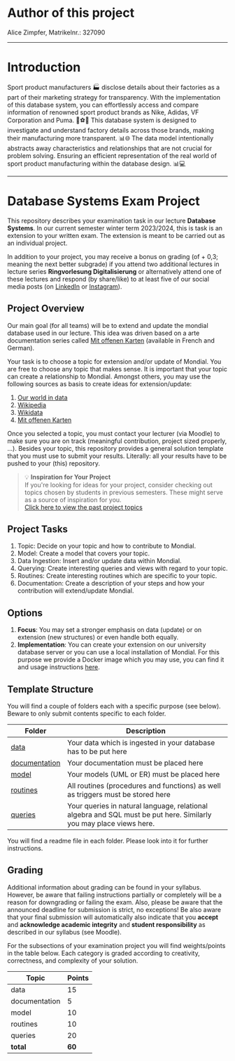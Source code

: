 # Author of this project
Alice Zimpfer, Matrikelnr.: 327090

-------------------------------------------
# Introduction
Sport product manufacturers 🏭 disclose details about their factories as a part of their marketing strategy for transparency. With the implementation of this database system, you can effortlessly access and compare information of renowned sport product brands as Nike, Adidas, VF Corporation and Puma. 🏀⚽👟
This database system is designed to investigate and understand factory details across those brands, making their manufacturing more transparent. 📊🌐 The data model intentionally abstracts away characteristics and relationships that are not crucial for problem solving. Ensuring an efficient representation of the real world of sport product manufacturing within the database design. 📊💻

------------------------------------------
# Database Systems Exam Project
This repository describes your examination task in our lecture **Database Systems**. In our current semester winter term 2023/2024, this is task is an extension to your written exam. The extension is meant to be carried out as an individual project. 

In addition to your project, you may receive a bonus on grading (of + 0,3; meaning the next better subgrade) if you attend two additional lectures in lecture series **Ringvorlesung Digitalisierung** or alternatively attend one of these lectures and respond (by share/like) to at least five of our social media posts (on [LinkedIn](https://www.linkedin.com/company/80157632) or [Instagram](https://www.instagram.com/hspf_wirtschaftsinfo/)).

## Project Overview
Our main goal (for all teams) will be to extend and update the mondial database used in our lecture. This idea was driven based on a arte documentation series called [Mit offenen Karten](https://www.arte.tv/de/videos/103960-020-A/mit-offenen-karten/) \(available in French and German\).

Your task is to choose a topic for extension and/or update of Mondial. You are free to choose any topic that makes sense. It is important that your topic can create a relationship to Mondial. Amongst others, you may use the following sources as basis to create ideas for extension/update:

1. [Our world in data](https://ourworldindata.org/)
2. [Wikipedia](https://www.wikipedia.org/)
3. [Wikidata](https://www.wikidata.org/wiki/Wikidata:Main_Page)
4. [Mit offenen Karten](https://www.arte.tv/de/videos/RC-014036/mit-offenen-karten/)

Once you selected a topic, you must contact your lecturer (via Moodle) to make sure you are on track (meaningful contribution, project sized properly, ...). Besides your topic, this repository provides a general solution template that you must use to submit your results. Literally: all your results have to be pushed to your (this) repository.

> :bulb: **Inspiration for Your Project**  
> If you're looking for ideas for your project, consider checking out topics chosen by students in previous semesters. These might serve as a source of inspiration for you.  
> [Click here to view the past project topics](./topics.md)

## Project Tasks

1. Topic: Decide on your topic and how to contribute to Mondial.
1. Model: Create a model that covers your topic.
1. Data Ingestion: Insert and/or update data within Mondial.
1. Querying: Create interesting queries and views with regard to your topic.
1. Routines: Create interesting routines which are specific to your topic.
1. Documentation: Create a description of your steps and how your contribution will extend/update Mondial.

## Options
1. **Focus**: You may set a stronger emphasis on data (update) or on extension (new structures) or even handle both equally.
1. **Implementation**: You can create your extension on our university database server or you can use a local installation of Mondial. For this purpose we provide a Docker image which you may use, you can find it and usage instructions [here](https://github.com/thomas-schuster/docker-database).


## Template Structure
You will find a couple of folders each with a specific purpose (see below). Beware to only submit contents specific to each folder.

|Folder|Description| 
|----|----|
|[data](./data/README.md)| Your data which is ingested in your database has to be put here |
|[documentation](./documentation/README.md)| Your documentation must be placed here |
|[model](./model/README.md)| Your models (UML or ER) must be placed here |
|[routines](./routines/README.md)| All routines (procedures and functions) as well as triggers must be stored here |
|[queries](./queries/README.md)| Your queries in natural language, relational algebra and SQL must be put here. Similarly you may place views here. |

You will find a readme file in each folder. Please look into it for further instructions.

## Grading
Additional information about grading can be found in your syllabus. However, be aware that failing instructions partially or completely will be a reason for downgrading or failing the exam. Also, please be aware that the announced deadline for submission is strict, no exceptions! Be also aware that your final submission will automatically also indicate that you **accept** and **acknowledge academic integrity** and **student responsibility** as described in our syllabus (see Moodle).

For the subsections of your examination project you will find weights/points in the table below. Each category is graded according to creativity, correctness, and complexity of your solution.

|Topic|	Points|
|---|---|
|data|15|
|documentation|5|
|model|10|
|routines|10|
|queries|20|
|**total**|**60**|
